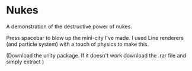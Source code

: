 # Nukes
A demonstration of the destructive power of nukes.

Press spacebar to blow up the mini-city I've made. I used Line renderers (and particle system) with a touch of physics to make this.

(Download the unity package. If it doesn't work download the .rar file and simply extract )
